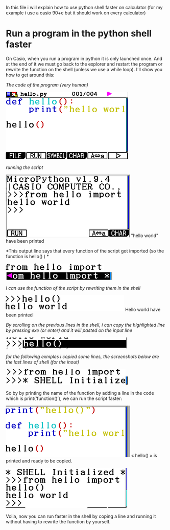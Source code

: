 In this file i will explain how to use python shell faster on calculator (for my example i use a casio 90+e but it should work on every calculator)

# Run a program in the python shell faster

On Casio, when you run a program in python it is only launched once. And at the end of it we must go back to the explorer and restart the program or rewrite the function on the shell (unless we use a while loop). I'll show you how to get around this:

*The code of the program (very human)*

![code](https://github.com/1Tyron140/maths/blob/main/images/screenshots/RunScriptInShell_1.png?raw=true "Code")

*running the script*

![shell](https://github.com/1Tyron140/maths/blob/main/images/screenshots/RunScriptInShell_2.png?raw=true "shell")
"hello world" have been printed

*This output line says that every function of the script got imported (so the function is hello() ) *

![import](https://github.com/1Tyron140/maths/blob/main/images/screenshots/RunScriptInShell_3.png?raw=true "import de fonctions1")
![import](https://github.com/1Tyron140/maths/blob/main/images/screenshots/RunScriptInShell_4.png?raw=true "import de fonctions2")

*I can use the function of the script by rewriting them in the shell*

![hello](https://github.com/1Tyron140/maths/blob/main/images/screenshots/RunScriptInShell_5.png?raw=true "utilisation de la fonction hello()")
Hello world have been printed

*By scrolling on the previous lines in the shell, i can copy the highlighted line by pressing exe (or enter) and it will pasted on the input line*

![copie](https://github.com/1Tyron140/maths/blob/main/images/screenshots/RunScriptInShell_6.png?raw=true "copié")

*for the following exmples i copied some lines, the screenshots below are the last lines of shell (for the inout)*

![colle](https://github.com/1Tyron140/maths/blob/main/images/screenshots/RunScriptInShell_8.png?raw=true "collé_1")
![colle](https://github.com/1Tyron140/maths/blob/main/images/screenshots/RunScriptInShell_9.png?raw=true "collé_2")

So by by printing the name of the function by adding a line in the code which is print(‘function()’), we can run the script faster:

![code_2](https://github.com/1Tyron140/maths/blob/main/images/screenshots/RunScriptInShell_10.png?raw=true "code_2")
« hello() » is printed and ready to be copied.


![shell_2](https://github.com/1Tyron140/maths/blob/main/images/screenshots/RunScriptInShell_11.png?raw=true "shell_22")

Voila, now you can run faster in the shell by coping a line and running it without having to rewrite the function by yourself.
